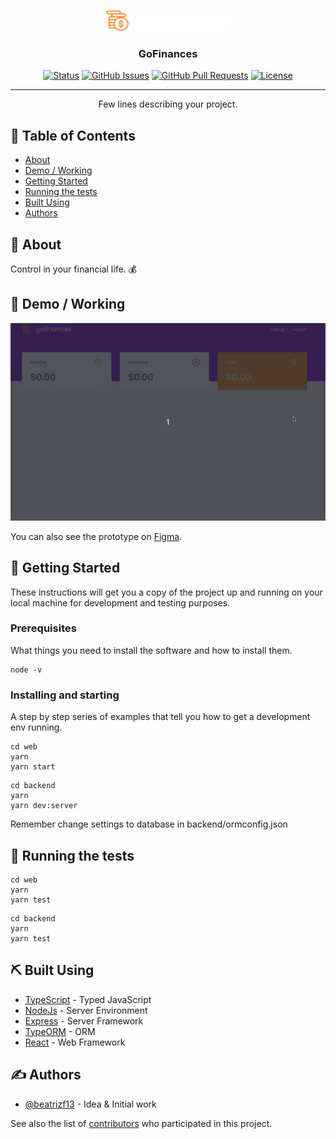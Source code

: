 <p align="center">
  <a href="" rel="noopener">
    <img width=200px src="./.github/logo.png" alt="Project logo">
  </a>
</p>

<h3 align="center">GoFinances</h3>

<div align="center">

[![Status](https://img.shields.io/badge/status-active-success.svg)]()
[![GitHub Issues](https://img.shields.io/github/issues/beatrizf13/gofinances.svg)](https://github.com/beatrizf13/gofinances/issues)
[![GitHub Pull Requests](https://img.shields.io/github/issues-pr/beatrizf13/gofinances.svg)](https://github.com/beatrizf13/gofinances/pulls)
[![License](https://img.shields.io/badge/license-MIT-blue.svg)](/LICENSE)

</div>

---

<p align="center"> Few lines describing your project.
    <br> 
</p>

## 📝 Table of Contents

- [About](#about)
- [Demo / Working](#demo)
- [Getting Started](#getting_started)
- [Running the tests](#tests)
- [Built Using](#built_using)
- [Authors](#authors)

## 🧐 About <a name = "about"></a>

Control in your financial life. 💰

## 🎥 Demo / Working <a name = "demo"></a>

![Working](./.github/demo.gif)

You can also see the prototype on <a  rel="noopener" target="_blank" href="https://www.figma.com/file/lUzRjrTcDpjCztiPY6cTcr/GoFinances">Figma</a>.

## 🏁 Getting Started <a name = "getting_started"></a>

These instructions will get you a copy of the project up and running on your local machine for development and testing purposes.

### Prerequisites

What things you need to install the software and how to install them.

```
node -v
```

### Installing and starting

A step by step series of examples that tell you how to get a development env running.

```
cd web
yarn
yarn start
```

```
cd backend
yarn
yarn dev:server
```

Remember change settings to database in backend/ormconfig.json

## 🔧 Running the tests <a name = "tests"></a>

```
cd web
yarn
yarn test
```

```
cd backend
yarn
yarn test
```

## ⛏️ Built Using <a name = "built_using"></a>

- [TypeScript](https://www.typescriptlang.org/) - Typed JavaScript
- [NodeJs](https://nodejs.org/) - Server Environment
- [Express](https://expressjs.com/) - Server Framework
- [TypeORM](http://typeorm.io/) - ORM
- [React](https://reactjs.org/) - Web Framework

## ✍️ Authors <a name = "authors"></a>

- [@beatrizf13](https://github.com/beatrizf13) - Idea & Initial work

See also the list of [contributors](https://github.com/beatrizf13/gofinances/contributors) who participated in this project.
